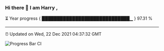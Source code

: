 ### Hi there 👋 I am Harry , 

⏳ Year progress { █████████████████████████████▁ } 97.31 %

---

⏰ Updated on Wed, 22 Dec 2021 04:37:32 GMT

![Progress Bar CI](https://github.com/duykhang68/duykhang68/workflows/Progress%20Bar%20CI/badge.svg)
